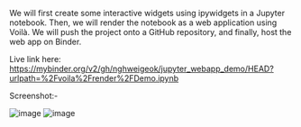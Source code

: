 
We will first create some interactive widgets using ipywidgets in a Jupyter notebook. 
Then, we will render the notebook as a web application using Voilà. 
We will push the project onto a GitHub repository, and finally, host the web app on Binder.


Live link here: https://mybinder.org/v2/gh/nghweigeok/jupyter_webapp_demo/HEAD?urlpath=%2Fvoila%2Frender%2FDemo.ipynb

Screenshot:-

![image](https://user-images.githubusercontent.com/87572401/134045187-adcec1bc-d89f-4634-ae47-e577db8dbb9b.png)
![image](https://user-images.githubusercontent.com/87572401/134045243-23f83f68-17cb-441b-9e2d-9bc647b9d428.png)
